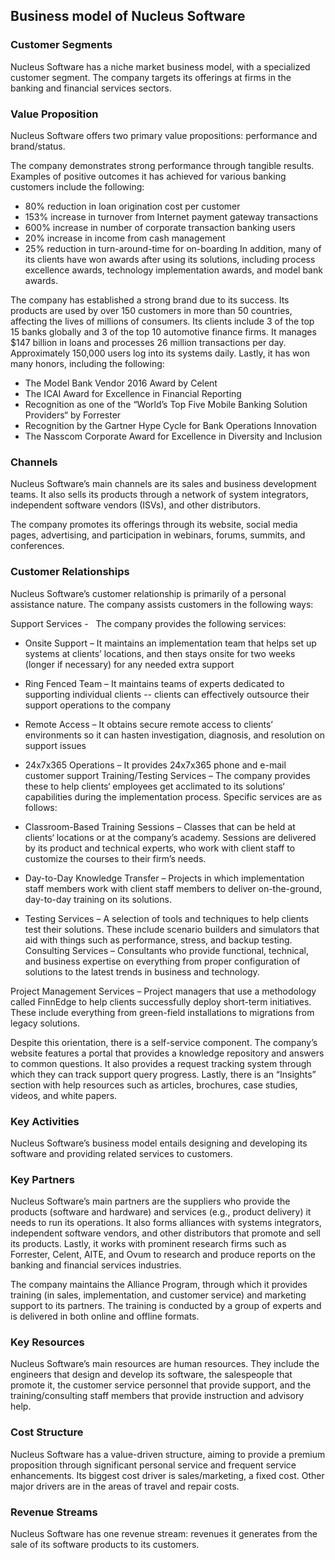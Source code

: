 Business model of Nucleus Software
----------------------------------

 ### Customer Segments

 Nucleus Software has a niche market business model, with a specialized customer segment. The company targets its offerings at firms in the banking and financial services sectors.

 ### Value Proposition

 Nucleus Software offers two primary value propositions: performance and brand/status.

 The company demonstrates strong performance through tangible results. Examples of positive outcomes it has achieved for various banking customers include the following:

  * 80% reduction in loan origination cost per customer
 * 153% increase in turnover from Internet payment gateway transactions
 * 600% increase in number of corporate transaction banking users
 * 20% increase in income from cash management
 * 25% reduction in turn-around-time for on-boarding
  In addition, many of its clients have won awards after using its solutions, including process excellence awards, technology implementation awards, and model bank awards.

 The company has established a strong brand due to its success. Its products are used by over 150 customers in more than 50 countries, affecting the lives of millions of consumers. Its clients include 3 of the top 15 banks globally and 3 of the top 10 automotive finance firms. It manages $147 billion in loans and processes 26 million transactions per day. Approximately 150,000 users log into its systems daily. Lastly, it has won many honors, including the following:

  * The Model Bank Vendor 2016 Award by Celent
 * The ICAI Award for Excellence in Financial Reporting
 * Recognition as one of the “World’s Top Five Mobile Banking Solution Providers“ by Forrester
 * Recognition by the Gartner Hype Cycle for Bank Operations Innovation
 * The Nasscom Corporate Award for Excellence in Diversity and Inclusion
  ### Channels

 Nucleus Software’s main channels are its sales and business development teams. It also sells its products through a network of system integrators, independent software vendors (ISVs), and other distributors.

 The company promotes its offerings through its website, social media pages, advertising, and participation in webinars, forums, summits, and conferences.

 ### Customer Relationships

 Nucleus Software’s customer relationship is primarily of a personal assistance nature. The company assists customers in the following ways:

 Support Services -   The company provides the following services:

  * Onsite Support – It maintains an implementation team that helps set up systems at clients’ locations, and then stays onsite for two weeks (longer if necessary) for any needed extra support
 * Ring Fenced Team – It maintains teams of experts dedicated to supporting individual clients -- clients can effectively outsource their support operations to the company
 * Remote Access – It obtains secure remote access to clients’ environments so it can hasten investigation, diagnosis, and resolution on support issues
 * 24x7x365 Operations – It provides 24x7x365 phone and e-mail customer support
  Training/Testing Services – The company provides these to help clients‘ employees get acclimated to its solutions‘ capabilities during the implementation process. Specific services are as follows:

  * Classroom-Based Training Sessions – Classes that can be held at clients‘ locations or at the company’s academy. Sessions are delivered by its product and technical experts, who work with client staff to customize the courses to their firm’s needs.
 * Day-to-Day Knowledge Transfer – Projects in which implementation staff members work with client staff members to deliver on-the-ground, day-to-day training on its solutions.
 * Testing Services – A selection of tools and techniques to help clients test their solutions. These include scenario builders and simulators that aid with things such as performance, stress, and backup testing.
  Consulting Services – Consultants who provide functional, technical, and business expertise on everything from proper configuration of solutions to the latest trends in business and technology.

 Project Management Services – Project managers that use a methodology called FinnEdge to help clients successfully deploy short-term initiatives. These include everything from green-field installations to migrations from legacy solutions.

 Despite this orientation, there is a self-service component. The company’s website features a portal that provides a knowledge repository and answers to common questions. It also provides a request tracking system through which they can track support query progress. Lastly, there is an “Insights” section with help resources such as articles, brochures, case studies, videos, and white papers.

 ### Key Activities

 Nucleus Software’s business model entails designing and developing its software and providing related services to customers.

 ### Key Partners

 Nucleus Software’s main partners are the suppliers who provide the products (software and hardware) and services (e.g., product delivery) it needs to run its operations. It also forms alliances with systems integrators, independent software vendors, and other distributors that promote and sell its products. Lastly, it works with prominent research firms such as Forrester, Celent, AITE, and Ovum to research and produce reports on the banking and financial services industries.

 The company maintains the Alliance Program, through which it provides training (in sales, implementation, and customer service) and marketing support to its partners. The training is conducted by a group of experts and is delivered in both online and offline formats.

 ### Key Resources

 Nucleus Software’s main resources are human resources. They include the engineers that design and develop its software, the salespeople that promote it, the customer service personnel that provide support, and the training/consulting staff members that provide instruction and advisory help.

 ### Cost Structure

 Nucleus Software has a value-driven structure, aiming to provide a premium proposition through significant personal service and frequent service enhancements. Its biggest cost driver is sales/marketing, a fixed cost. Other major drivers are in the areas of travel and repair costs.

 ### Revenue Streams

 Nucleus Software has one revenue stream: revenues it generates from the sale of its software products to its customers.